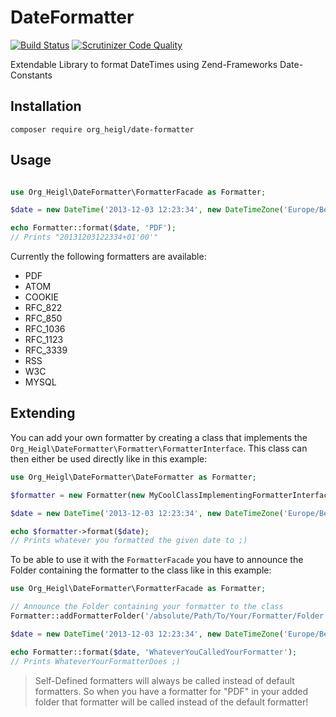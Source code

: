 # DateFormatter

[![Build Status](https://travis-ci.org/heiglandreas/DateFormatter.svg?branch=master)](https://travis-ci.org/heiglandreas/DateFormatter)
[![Scrutinizer Code Quality](https://scrutinizer-ci.com/g/heiglandreas/DateFormatter/badges/quality-score.png?b=master)](https://scrutinizer-ci.com/g/heiglandreas/DateFormatter/?branch=master)


Extendable Library to format DateTimes using Zend-Frameworks Date-Constants

## Installation

```composer require org_heigl/date-formatter```

## Usage

```php

use Org_Heigl\DateFormatter\FormatterFacade as Formatter;

$date = new DateTime('2013-12-03 12:23:34', new DateTimeZone('Europe/Berlin'));

echo Formatter::format($date, 'PDF');
// Prints "20131203122334+01'00'"
```

Currently the following formatters are available:

* PDF
* ATOM
* COOKIE
* RFC_822
* RFC_850
* RFC_1036
* RFC_1123
* RFC_3339
* RSS
* W3C
* MYSQL

## Extending

You can add your own formatter by creating a class that implements the
```Org_Heigl\DateFormatter\Formatter\FormatterInterface```. This class 
can then either be used directly like in this example:

```php
use Org_Heigl\DateFormatter\DateFormatter as Formatter;

$formatter = new Formatter(new MyCoolClassImplementingFormatterInterface());

$date = new DateTime('2013-12-03 12:23:34', new DateTimeZone('Europe/Berlin'));

echo $formatter->format($date);
// Prints whatever you formatted the given date to ;)
```

To be able to use it with the ```FormatterFacade``` you have to announce the
Folder containing the formatter to the class like in this example:

```php
use Org_Heigl\DateFormatter\FormatterFacade as Formatter;

// Announce the Folder containing your formatter to the class
Formatter::addFormatterFolder('/absolute/Path/To/Your/Formatter/Folder');

$date = new DateTime('2013-12-03 12:23:34', new DateTimeZone('Europe/Berlin'));

echo Formatter::format($date, 'WhateverYouCalledYourFormatter');
// Prints WhateverYourFormatterDoes ;)
```

> Self-Defined formatters will always be called instead of default formatters. So
when you have a formatter for "PDF" in your added folder that formatter will be
called instead of the default formatter!

